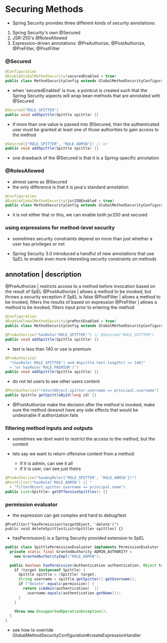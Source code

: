 # Securing Methods

- Spring Security provides three different kinds of security annotations:

1. Spring Security's own @Secured
2. JSR-250's @RolesAllowed
3. Expression-driven annotations: @PreAuthorize, @PostAuthorize, @PreFilter, @PostFilter

### @Secured

```java
@Configuration
@EnableGlobalMethodSecurity(securedEnabled = true)
public class MethodSecurityConfig extends GlobalMethodSecurityConfiguration {}
```

- when 'securedEnabled' is true, a pointcut is created such that the Spring
  Security aspects will wrap bean methods that are annotated with @Secured


```java
@Secured("ROLE_SPITTER")
public void addSpittle(Spittle spittle) {}
```

- if more than one value is passed into @Secured, then the authenticated user
  must be granted at least one of those authorities to gain access to the method

```java
@Seucred({"ROLE_SPITTER", "ROLE_ADMIN"}) // or
public void addSpittle(Spittle spittle) {}
```

- one drawback of the @Secured is that it is a Spring-specific annotation

### @RolesAllowed

- almost same as @Secured
- the only difference is that it is java's standard annotation

```java
@Configuration
@EnableGlobalMethodSecurity(jsr250Enabled = true)
public class MethodSecurityConfig extends GlobalMethodSecurityConfiguration {}
```

- it is not either that or this, we can enable both jsr250 and secured

### using expressions for method-level security

- sometimes security constraints depend on more than just whether a user has privileges or not

- Spring Security 3.0 introduced a handful of new annotations that use SpEL to
  enable even more interesting security constraints on methods

annotation      | description
----------------------------------
@PreAuthorize   | restricts access to a method before invocation based on the result of SpEL
@PostAuthorize  | allows a method to be invoked, but throws a security exception if SpEL is false
@PostFilter     | allows a method to be invoked, filters the results of based on expression
@PreFilter      | allows a method to be invoked, filters input prior to entering the method

```java
@Configuration
@EnableGlobalMethodSecurity(prePostEnabled = true)
public class MethodSecurityConfig extends GlobalMethodSecurityConfiguration {}
```

```java
@PreAuthorize("hasRole('ROLE_SPITTER'") // @Secured("ROLE_SPITTER")
public void addSpittle(Spittle spittle) {}
```

- text is less than 140 or use is premium

```java
@PreAuthorize(
  "(hasRole('ROLE_SPITTER') and #spittle.text.length() <= 140)"
  + "or hasRole('ROLE_PREMIUM')")
public void addSpittle(Spittle spittle) {}
```

- do not let users to see other users content

```java
@PostAuthorize("returnObject.spitter.username == principal.username")
public Spittle getSpittleById(long id) {}
```

- @PostAuthorize make the decision after the method is invoked, make sure the
  method doesnot have any side effects that would be undesirable if authorization fails

### filtering method inputs and outputs

- sometimes we dont want to restrict the access to the method, but the content

- lets say we want to return offensive content from a method:
  - if it is admin, can see it all
  - if it is user, can see just theirs

```java
@PreAuthorize("hasAnyRole({'ROLE_SPITTER', 'ROLE_ADMIN'})")
@PostFilter("hasRole('ROLE_ADMIN') || "
  + "filterObject.spitter.username == principal.name")
public List<Spittle> getOffensiveSpittles() {}

```

### permission evaluator

- the expression can get complex and hard to debug/test

```shell
@PreFilter("hasPermission(targetObject, 'delete')")
public void deleteSpittles(List<Spittle> spittles) {}
```

- hasPermission() is a Spring Security provided extension to SpEL

```java
public class SpittlePermissionEvaluator implements PermissionEvalutor {
  private static final GrantedAuthority ADMIN_AUTHORITY =
    new GrantedAuthorityImpl("ROLE_ADMIN");

  public boolean hasPermission(Authentication authentication, Object target, Object permission) {
    if (target instanceof Spittle) {
      Spittle spittle = (Spittle) target;
      String username = spittle.getSpitter().getUsername();
      if ("delete".equals(permission)) {
        return isAdmin(authentication)  ||
          username.equals(authentication.getName());
      }
    }

    throw new UnsupportedOperationException();
  }
}
```

- see how to override GlobalMethodSecurityConfiguration#createExpressionHandler
